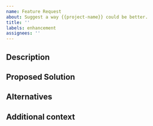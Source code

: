 ```yaml
---
name: Feature Request
about: Suggest a way {{project-name}} could be better.
title: ''
labels: enhancement
assignees: ''
---
```


## Description
<!--A description of what the problem is-->

## Proposed Solution
<!--A description of what you want to happen-->

## Alternatives
<!--Any alternative solutions or features you've considered-->

## Additional context
<!--Add any other context about the feature request here-->